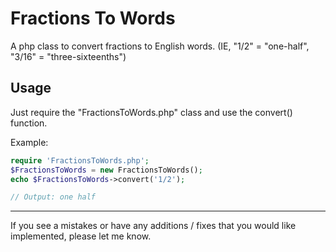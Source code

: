 Fractions To Words
==================

A php class to convert fractions to English words. 
(IE, "1/2" = "one-half", "3/16" = "three-sixteenths")

Usage
-----

Just require the "FractionsToWords.php" class and use the convert() function.

Example:

```php
require 'FractionsToWords.php';
$FractionsToWords = new FractionsToWords();
echo $FractionsToWords->convert('1/2');

// Output: one half
```

* * *
If you see a mistakes or have any additions / fixes that you would like implemented, please let me know.
